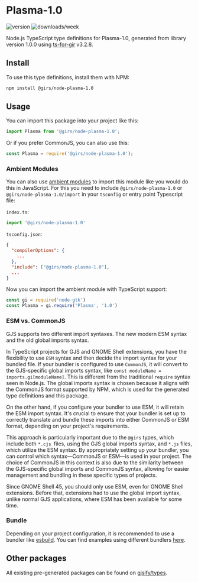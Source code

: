 
# Plasma-1.0

![version](https://img.shields.io/npm/v/@girs/node-plasma-1.0)
![downloads/week](https://img.shields.io/npm/dw/@girs/node-plasma-1.0)


Node.js TypeScript type definitions for Plasma-1.0, generated from library version 1.0.0 using [ts-for-gir](https://github.com/gjsify/ts-for-gir) v3.2.8.


## Install

To use this type definitions, install them with NPM:
```bash
npm install @girs/node-plasma-1.0
```

## Usage

You can import this package into your project like this:
```ts
import Plasma from '@girs/node-plasma-1.0';
```

Or if you prefer CommonJS, you can also use this:
```ts
const Plasma = require('@girs/node-plasma-1.0');
```

### Ambient Modules

You can also use [ambient modules](https://github.com/gjsify/ts-for-gir/tree/main/packages/cli#ambient-modules) to import this module like you would do this in JavaScript.
For this you need to include `@girs/node-plasma-1.0` or `@girs/node-plasma-1.0/import` in your `tsconfig` or entry point Typescript file:

`index.ts`:
```ts
import '@girs/node-plasma-1.0'
```

`tsconfig.json`:
```json
{
  "compilerOptions": {
    ...
  },
  "include": ["@girs/node-plasma-1.0"],
  ...
}
```

Now you can import the ambient module with TypeScript support: 

```ts
const gi = require('node-gtk')
const Plasma = gi.require('Plasma', '1.0')
```



### ESM vs. CommonJS

GJS supports two different import syntaxes. The new modern ESM syntax and the old global imports syntax.

In TypeScript projects for GJS and GNOME Shell extensions, you have the flexibility to use `ESM` syntax and then decide the import syntax for your bundled file. If your bundler is configured to use `CommonJS`, it will convert to the GJS-specific global imports syntax, like `const moduleName = imports.gi[moduleName]`. This is different from the traditional `require` syntax seen in Node.js. The global imports syntax is chosen because it aligns with the CommonJS format supported by NPM, which is used for the generated type definitions and this package.

On the other hand, if you configure your bundler to use ESM, it will retain the ESM import syntax. It's crucial to ensure that your bundler is set up to correctly translate and bundle these imports into either CommonJS or ESM format, depending on your project's requirements.

This approach is particularly important due to the `@girs` types, which include both `*.cjs `files, using the GJS global imports syntax, and `*.js` files, which utilize the ESM syntax. By appropriately setting up your bundler, you can control which syntax—CommonJS or ESM—is used in your project. The choice of CommonJS in this context is also due to the similarity between the GJS-specific global imports and CommonJS syntax, allowing for easier management and bundling in these specific types of projects.

Since GNOME Shell 45, you should only use ESM, even for GNOME Shell extensions. Before that, extensions had to use the global import syntax, unlike normal GJS applications, where ESM has been available for some time.

### Bundle

Depending on your project configuration, it is recommended to use a bundler like [esbuild](https://esbuild.github.io/). You can find examples using different bundlers [here](https://github.com/gjsify/ts-for-gir/tree/main/examples).

## Other packages

All existing pre-generated packages can be found on [gjsify/types](https://github.com/gjsify/types).

